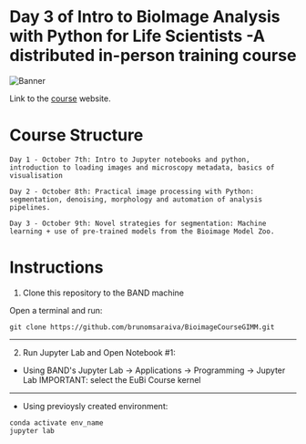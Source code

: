 # Day 3 of Intro to BioImage Analysis with Python for Life Scientists -A distributed in-person training course 

![Banner](https://www.eurobioimaging.eu/wp-content/uploads/Capture-decran-2024-06-28-a-11.41.17-1024x272.jpg)

Link to the [course](https://www.eurobioimaging.eu/events/intro-to-bioimage-analysis-with-python-for-life-scientists-a-distributed-in-person-training-course/) website.



# Course Structure


    Day 1 - October 7th: Intro to Jupyter notebooks and python, introduction to loading images and microscopy metadata, basics of visualisation

    Day 2 - October 8th: Practical image processing with Python: segmentation, denoising, morphology and automation of analysis pipelines.

    Day 3 - October 9th: Novel strategies for segmentation: Machine learning + use of pre-trained models from the Bioimage Model Zoo.

# Instructions

1. Clone this repository to the BAND machine

Open a terminal and run:
```shell
git clone https://github.com/brunomsaraiva/BioimageCourseGIMM.git
```

---

2. Run Jupyter Lab and Open Notebook #1:   
- Using BAND's Jupyter Lab -> Applications -> Programming -> Jupyter Lab
IMPORTANT: select the EuBi Course kernel
   
---
   
- Using previoysly created environment:
```shell
conda activate env_name
jupyter lab
```